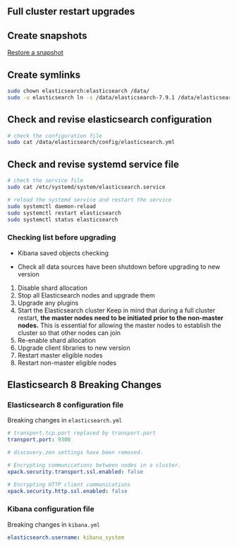 ## Full cluster restart upgrades

## Create snapshots

[Restore a snapshot](https://www.elastic.co/guide/en/elasticsearch/reference/current/snapshots-restore-snapshot.html)

## Create symlinks

```sh
sudo chown elasticsearch:elasticsearch /data/
sudo -u elasticsearch ln -s /data/elasticsearch-7.9.1 /data/elasticsearch
```

## Check and revise elasticsearch configuration

```sh
# check the configuration file
sudo cat /data/elasticsearch/config/elasticsearch.yml
```

## Check and revise systemd service file

```sh
# check the service file
sudo cat /etc/systemd/system/elasticsearch.service

# reload the systemd service and restart the service
sudo systemctl daemon-reload
sudo systemctl restart elasticsearch
sudo systemctl status elasticsearch
```

### Checking list before upgrading

- Kibana saved objects checking

- Check all data sources have been shutdown before upgrading to new version

1. Disable shard allocation
2. Stop all Elasticsearch nodes and upgrade them
3. Upgrade any plugins
4. Start the Elasticsearch cluster
    Keep in mind that during a full cluster restart, **the master nodes need to be initiated prior to the non-master nodes.** This is essential for allowing the master nodes to establish the cluster so that other nodes can join
5. Re-enable shard allocation
6. Upgrade client libraries to new version
7. Restart master eligible nodes
8. Restart non-master eligible nodes

## Elasticsearch 8 Breaking Changes

### Elasticsearch 8 configuration file

Breaking changes in `elasticsearch.yml`

```yaml
# transport.tcp.port replaced by transport.port
transport.port: 9300

# discovery.zen settings have been removed.

# Encrypting communications between nodes in a cluster. 
xpack.security.transport.ssl.enabled: false

# Encrypting HTTP client communications
xpack.security.http.ssl.enabled: false
```

### Kibana configuration file

Breaking changes in `kibana.yml`

```yaml
elasticsearch.username: kibana_system
```